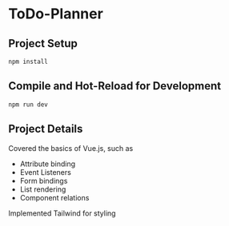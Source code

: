 # ToDo-Planner

## Project Setup


    npm install 


## Compile and Hot-Reload for Development


    npm run dev


## Project Details

Covered the basics of Vue.js, such as

- Attribute binding
- Event Listeners
- Form bindings
- List rendering
- Component relations

Implemented Tailwind for styling


